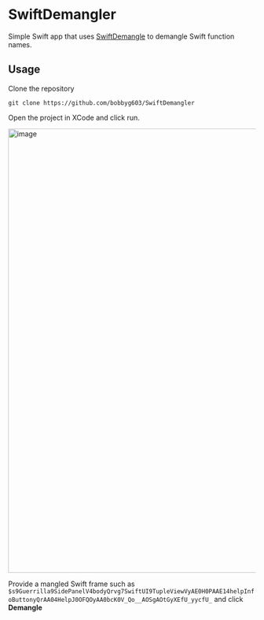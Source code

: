 # SwiftDemangler

Simple Swift app that uses [SwiftDemangle](https://github.com/oozoofrog/SwiftDemangle) to demangle Swift function names.

## Usage

Clone the repository

```
git clone https://github.com/bobbyg603/SwiftDemangler
```

Open the project in XCode and click run.

<img width="902" alt="image" src="https://github.com/bobbyg603/SwiftDemangler/assets/2646053/6509b012-50d1-4ba2-b8f2-252a9072afbe">

Provide a mangled Swift frame such as `$s9Guerrilla9SidePanelV4bodyQrvg7SwiftUI9TupleViewVyAE0H0PAAE14helpInfoButtonyQrAA04HelpJ0OFQOyAA0bcK0V_Qo__AOSgAOtGyXEfU_yycfU_` and click **Demangle**
